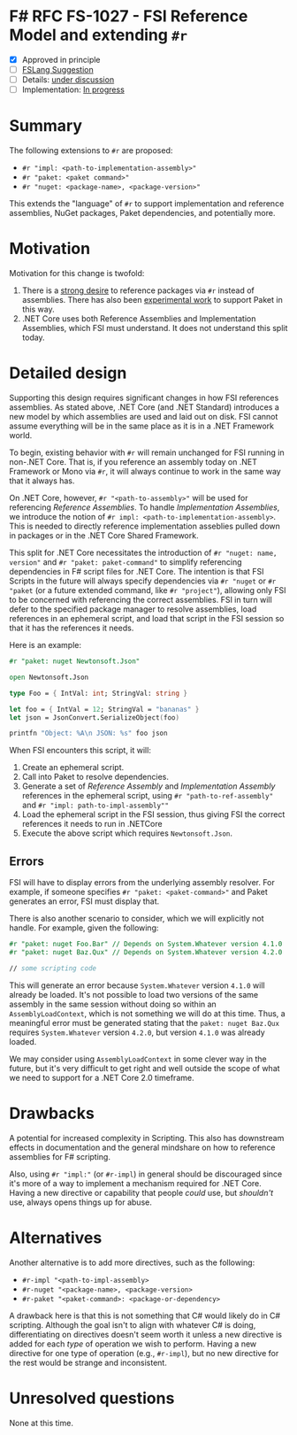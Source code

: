 # F# RFC FS-1027 - FSI Reference Model and extending `#r`

* [x] Approved in principle
* [ ] [FSLang Suggestion](https://github.com/fsharp/fslang-suggestions/issues/542)
* [ ] Details: [under discussion](https://github.com/fsharp/fslang-design/issues/167)
* [ ] Implementation: [In progress](https://github.com/Microsoft/visualfsharp/pull/FILL-ME-IN)

# Summary
[summary]: #summary

The following extensions to `#r` are proposed:

* `#r "impl: <path-to-implementation-assembly>"`
* `#r "paket: <paket command>"`
* `#r "nuget: <package-name>, <package-version>"`

This extends the "language" of `#r` to support implementation and reference assemblies, NuGet packages, Paket dependencies, and potentially more.

# Motivation
[motivation]: #motivation

Motivation for this change is twofold:

1. There is a [strong desire](https://github.com/fsharp/fslang-suggestions/issues/542) to reference packages via `#r` instead of assemblies.  There has also been [experimental work](https://github.com/Microsoft/visualfsharp/pull/2483) to support Paket in this way.
2. .NET Core uses both Reference Assemblies and Implementation Assemblies, which FSI must understand.  It does not understand this split today.

# Detailed design
[design]: #detailed-design

Supporting this design requires significant changes in how FSI references assemblies.  As stated above, .NET Core (and .NET Standard) introduces a new model by which assemblies are used and laid out on disk.  FSI cannot assume everything will be in the same place as it is in a .NET Framework world.

To begin, existing behavior with `#r` will remain unchanged for FSI running in non-.NET Core.  That is, if you reference an assembly today on .NET Framework or Mono via `#r`, it will always continue to work in the same way that it always has.

On .NET Core, however, `#r "<path-to-assembly>"` will be used for referencing *Reference Assemblies*.  To handle *Implementation Assemblies*, we introduce the notion of `#r impl: <path-to-implementation-assembly>`.  This is needed to directly reference implementation asseblies pulled down in packages or in the .NET Core Shared Framework.

This split for .NET Core necessitates the introduction of `#r "nuget: name, version"` and `#r "paket: paket-command"` to simplify referencing dependencies in F# script files for .NET Core.  The intention is that FSI Scripts in the future will always specify dependencies via `#r "nuget` or `#r "paket` (or a future extended command, like `#r "project"`), allowing only FSI to be concerned with referencing the correct assemblies.  FSI in turn will defer to the specified package manager to resolve assemblies, load references in an ephemeral script, and load that script in the FSI session so that it has the references it needs.

Here is an example:

```fsharp
#r "paket: nuget Newtonsoft.Json"

open Newtonsoft.Json

type Foo = { IntVal: int; StringVal: string }

let foo = { IntVal = 12; StringVal = "bananas" }
let json = JsonConvert.SerializeObject(foo)

printfn "Object: %A\n JSON: %s" foo json
```

When FSI encounters this script, it will:

1. Create an ephemeral script.
2. Call into Paket to resolve dependencies.
3. Generate a set of *Reference Assembly* and *Implementation Assembly* references in the ephemeral script, using `#r "path-to-ref-assembly"` and `#r "impl: path-to-impl-assembly""`
4. Load the ephemeral script in the FSI session, thus giving FSI the correct references it needs to run in .NETCore
4. Execute the above script which requires `Newtonsoft.Json`.

## Errors

FSI will have to display errors from the underlying assembly resolver.  For example, if someone specifies `#r "paket: <paket-command>"` and Paket generates an error, FSI must display that.

There is also another scenario to consider, which we will explicitly not handle.  For example, given the following:

```fsharp
#r "paket: nuget Foo.Bar" // Depends on System.Whatever version 4.1.0
#r "paket: nuget Baz.Qux" // Depends on System.Whatever version 4.2.0

// some scripting code
```

This will generate an error because `System.Whatever` version `4.1.0` will already be loaded.  It's not possible to load two versions of the same assembly in the same session without doing so within an `AssemblyLoadContext`, which is not something we will do at this time.  Thus, a meaningful error must be generated stating that the `paket: nuget Baz.Qux` requires `System.Whatever` version `4.2.0`, but version `4.1.0` was already loaded.

We may consider using `AssemblyLoadContext` in some clever way in the future, but it's very difficult to get right and well outside the scope of what we need to support for a .NET Core 2.0 timeframe.

# Drawbacks
[drawbacks]: #drawbacks

A potential for increased complexity in Scripting.  This also has downstream effects in documentation and the general mindshare on how to reference assemblies for F# scripting.

Also, using `#r "impl:"` (or `#r-impl`) in general should be discouraged since it's more of a way to implement a mechanism required for .NET Core.  Having a new directive or capability that people *could* use, but *shouldn't* use, always opens things up for abuse.

# Alternatives
[alternatives]: #alternatives

Another alternative is to add more directives, such as the following:

* `#r-impl "<path-to-impl-assembly>`
* `#r-nuget "<package-name>, <package-version>`
* `#r-paket "<paket-command>: <package-or-dependency>`

A drawback here is that this is not something that C# would likely do in C# scripting.  Although the goal isn't to align with whatever C# is doing, differentiating on directives doesn't seem worth it unless a new directive is added for each *type* of operation we wish to perform.  Having a new directive for one type of operation (e.g., `#r-impl`), but no new directive for the rest would be strange and inconsistent.

# Unresolved questions
[unresolved]: #unresolved-questions

None at this time.

